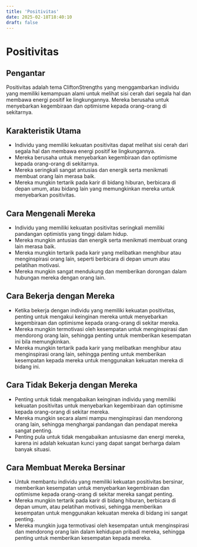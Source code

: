```yaml
---
title: 'Positivitas'
date: 2025-02-18T18:40:10
draft: false
---
```


# Positivitas

## Pengantar

Positivitas adalah tema CliftonStrengths yang menggambarkan individu yang memiliki kemampuan alami untuk melihat sisi cerah dari segala hal dan membawa energi positif ke lingkungannya. Mereka berusaha untuk menyebarkan kegembiraan dan optimisme kepada orang-orang di sekitarnya.

## Karakteristik Utama

- Individu yang memiliki kekuatan positivitas dapat melihat sisi cerah dari segala hal dan membawa energi positif ke lingkungannya.
- Mereka berusaha untuk menyebarkan kegembiraan dan optimisme kepada orang-orang di sekitarnya.
- Mereka seringkali sangat antusias dan energik serta menikmati membuat orang lain merasa baik.
- Mereka mungkin tertarik pada karir di bidang hiburan, berbicara di depan umum, atau bidang lain yang memungkinkan mereka untuk menyebarkan positivitas.

## Cara Mengenali Mereka

- Individu yang memiliki kekuatan positivitas seringkali memiliki pandangan optimistis yang tinggi dalam hidup.
- Mereka mungkin antusias dan energik serta menikmati membuat orang lain merasa baik.
- Mereka mungkin tertarik pada karir yang melibatkan menghibur atau menginspirasi orang lain, seperti berbicara di depan umum atau pelatihan motivasi.
- Mereka mungkin sangat mendukung dan memberikan dorongan dalam hubungan mereka dengan orang lain.

## Cara Bekerja dengan Mereka

- Ketika bekerja dengan individu yang memiliki kekuatan positivitas, penting untuk mengakui keinginan mereka untuk menyebarkan kegembiraan dan optimisme kepada orang-orang di sekitar mereka.
- Mereka mungkin termotivasi oleh kesempatan untuk menginspirasi dan mendorong orang lain, sehingga penting untuk memberikan kesempatan ini bila memungkinkan.
- Mereka mungkin tertarik pada karir yang melibatkan menghibur atau menginspirasi orang lain, sehingga penting untuk memberikan kesempatan kepada mereka untuk menggunakan kekuatan mereka di bidang ini.

## Cara Tidak Bekerja dengan Mereka

- Penting untuk tidak mengabaikan keinginan individu yang memiliki kekuatan positivitas untuk menyebarkan kegembiraan dan optimisme kepada orang-orang di sekitar mereka.
- Mereka mungkin secara alami mampu menginspirasi dan mendorong orang lain, sehingga menghargai pandangan dan pendapat mereka sangat penting.
- Penting pula untuk tidak mengabaikan antusiasme dan energi mereka, karena ini adalah kekuatan kunci yang dapat sangat berharga dalam banyak situasi.

## Cara Membuat Mereka Bersinar

- Untuk membantu individu yang memiliki kekuatan positivitas bersinar, memberikan kesempatan untuk menyebarkan kegembiraan dan optimisme kepada orang-orang di sekitar mereka sangat penting.
- Mereka mungkin tertarik pada karir di bidang hiburan, berbicara di depan umum, atau pelatihan motivasi, sehingga memberikan kesempatan untuk menggunakan kekuatan mereka di bidang ini sangat penting.
- Mereka mungkin juga termotivasi oleh kesempatan untuk menginspirasi dan mendorong orang lain dalam kehidupan pribadi mereka, sehingga penting untuk memberikan kesempatan kepada mereka.
